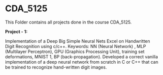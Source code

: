 # CDA_5125


This Folder contains all projects done in the course CDA_5125.

**Project - 1:** 

Implementation of a Deep Big Simple Neural Nets Excel on Handwritten Digit Recognition using c/c++.
Keywords: NN (Neural Network) , MLP (Multilayer Perceptron), GPU (Graphics Processing Unit), training set deformations, MNIST 1, BP (back-propagation).
Developed a correct vanilla implementation of a deep neural network from scratch in C or C++ that can be trained to recognize hand-written digit images.
